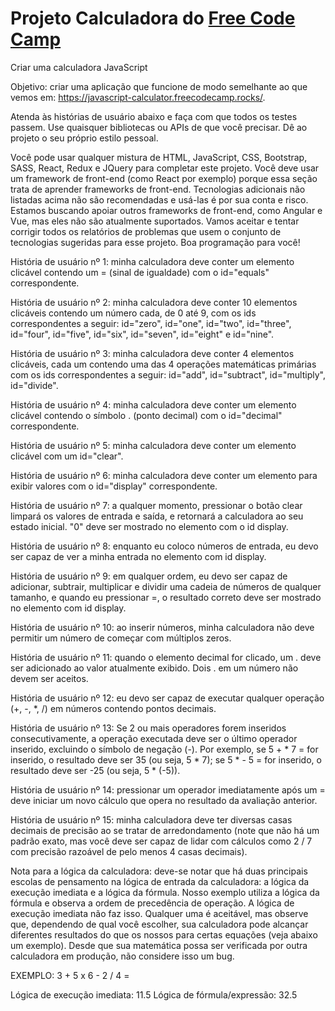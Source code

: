 # Projeto Calculadora do [Free Code Camp](https://www.freecodecamp.org/)

Criar uma calculadora JavaScript

Objetivo: criar uma aplicação que funcione de modo semelhante ao que vemos em: https://javascript-calculator.freecodecamp.rocks/.

Atenda às histórias de usuário abaixo e faça com que todos os testes passem. Use quaisquer bibliotecas ou APIs de que você precisar. Dê ao projeto o seu próprio estilo pessoal.

Você pode usar qualquer mistura de HTML, JavaScript, CSS, Bootstrap, SASS, React, Redux e JQuery para completar este projeto. Você deve usar um framework de front-end (como React por exemplo) porque essa seção trata de aprender frameworks de front-end. Tecnologias adicionais não listadas acima não são recomendadas e usá-las é por sua conta e risco. Estamos buscando apoiar outros frameworks de front-end, como Angular e Vue, mas eles não são atualmente suportados. Vamos aceitar e tentar corrigir todos os relatórios de problemas que usem o conjunto de tecnologias sugeridas para esse projeto. Boa programação para você!

História de usuário nº 1: minha calculadora deve conter um elemento clicável contendo um = (sinal de igualdade) com o id="equals" correspondente.

História de usuário nº 2: minha calculadora deve conter 10 elementos clicáveis contendo um número cada, de 0 até 9, com os ids correspondentes a seguir: id="zero", id="one", id="two", id="three", id="four", id="five", id="six", id="seven", id="eight" e id="nine".

História de usuário nº 3: minha calculadora deve conter 4 elementos clicáveis, cada um contendo uma das 4 operações matemáticas primárias com os ids correspondentes a seguir: id="add", id="subtract", id="multiply", id="divide".

História de usuário nº 4: minha calculadora deve conter um elemento clicável contendo o símbolo . (ponto decimal) com o id="decimal" correspondente.

História de usuário nº 5: minha calculadora deve conter um elemento clicável com um id="clear".

História de usuário nº 6: minha calculadora deve conter um elemento para exibir valores com o id="display" correspondente.

História de usuário nº 7: a qualquer momento, pressionar o botão clear limpará os valores de entrada e saída, e retornará a calculadora ao seu estado inicial. "0" deve ser mostrado no elemento com o id display.

História de usuário nº 8: enquanto eu coloco números de entrada, eu devo ser capaz de ver a minha entrada no elemento com id display.

História de usuário nº 9: em qualquer ordem, eu devo ser capaz de adicionar, subtrair, multiplicar e dividir uma cadeia de números de qualquer tamanho, e quando eu pressionar =, o resultado correto deve ser mostrado no elemento com id display.

História de usuário nº 10: ao inserir números, minha calculadora não deve permitir um número de começar com múltiplos zeros.

História de usuário nº 11: quando o elemento decimal for clicado, um . deve ser adicionado ao valor atualmente exibido. Dois . em um número não devem ser aceitos.

História de usuário nº 12: eu devo ser capaz de executar qualquer operação (+, -, *, /) em números contendo pontos decimais.

História de usuário nº 13: Se 2 ou mais operadores forem inseridos consecutivamente, a operação executada deve ser o último operador inserido, excluindo o símbolo de negação (-). Por exemplo, se 5 + * 7 = for inserido, o resultado deve ser 35 (ou seja, 5 * 7); se 5 * - 5 = for inserido, o resultado deve ser -25 (ou seja, 5 * (-5)).

História de usuário nº 14: pressionar um operador imediatamente após um = deve iniciar um novo cálculo que opera no resultado da avaliação anterior.

História de usuário nº 15: minha calculadora deve ter diversas casas decimais de precisão ao se tratar de arredondamento (note que não há um padrão exato, mas você deve ser capaz de lidar com cálculos como 2 / 7 com precisão razoável de pelo menos 4 casas decimais).

Nota para a lógica da calculadora: deve-se notar que há duas principais escolas de pensamento na lógica de entrada da calculadora: a lógica da execução imediata e a lógica da fórmula. Nosso exemplo utiliza a lógica da fórmula e observa a ordem de precedência de operação. A lógica de execução imediata não faz isso. Qualquer uma é aceitável, mas observe que, dependendo de qual você escolher, sua calculadora pode alcançar diferentes resultados do que os nossos para certas equações (veja abaixo um exemplo). Desde que sua matemática possa ser verificada por outra calculadora em produção, não considere isso um bug.

EXEMPLO: 3 + 5 x 6 - 2 / 4 =

Lógica de execução imediata: 11.5
Lógica de fórmula/expressão: 32.5
